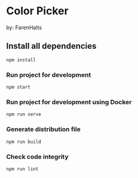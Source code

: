 # Color Picker 
by: FarenHalts

## Install all dependencies
```
npm install
```

### Run project for development
```
npm start
```

### Run project for development using Docker
```
npm run serve
```

### Generate distribution file
```
npm run build
```

### Check code integrity
```
npm run lint
```
